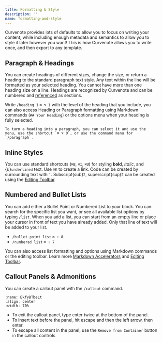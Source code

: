 ```yaml
---
title: Formatting & Style
description: ''
name: formatting-and-style
---
```


Curvenote provides lots of defaults to allow you to focus on writing your content, while including enough metadata and semantics to allow you to style it later however you want! This is how Curvenote allows you to write once, and then export to any template.

## Paragraph & Headings

You can create headings of different sizes, change the size, or return a heading to the standard paragraph text style. Any text within the line will be formatted as your selected heading. You cannot have more than one heading size on a line. Headings are recognized by Curvenote and can be numbered and [referenced](oxa:Z1isOjJQGvM22q5fhunb/kM7RCPH0vEYtXYMgTN6G 'Internal References') as sections.

Write `/heading 1` `⌘ ⌥ 1` with the level of the heading that you include, you can also access Heading or Paragraph formatting using Markdown commands (`## Your Heading`) or the options menu when your heading is fully selected.

```{important}
To turn a heading into a paragraph, you can select it and use the menu, use the shortcut `⌘ ⌥ 0`, or use the command menu for `/paragraph`.

```

## Inline Styles

You can use standard shortcuts (`⌘B`, `⌘I`, `⌘U`) for styling **bold**, _italic_, and {u}`underlined` text. Use `⌘K` to create a link. Code can be created by surrounding text with `` ` ``. Subscript{sub}`2`, superscript{sup}`2` can be created using the [Editing Toolbar](oxa:Z1isOjJQGvM22q5fhunb/FXp6KALoOyrnk0w5XgQT 'Editing Toolbar').

## Numbered and Bullet Lists

You can add either a Bullet Point or Numbered List to your block. You can search for the specific list you want, or see all available list options by typing `/list`. When you add a list, you can start from an empty line or place your cursor in front of text you have already added. Only that line of text will be added to your list.

- `/bullet point list` `⌘ ⇧ 8`
- `/numbered list` `⌘ ⇧ 7`

You can also access list formatting and options using Markdown commands or the editing toolbar. Learn more [Markdown Accelerators](oxa:Z1isOjJQGvM22q5fhunb/CR4x2BBf2tUF5l0BmMNK 'Markdown Accelerators') and [Editing Toolbar](oxa:Z1isOjJQGvM22q5fhunb/FXp6KALoOyrnk0w5XgQT 'Editing Toolbar').

## Callout Panels & Admonitions

You can create a callout panel with the `/callout` command.

```{figure} images/Z1isOjJQGvM22q5fhunb-gDTBpd8sdcjFewD9KRYT-v1.png
:name: EkfyBTbeLt
:align: center
:width: 70%
```

- To exit the callout panel, type enter twice at the bottom of the panel.
- To insert text before the panel, hit escape and then the left arrow, then enter.
- To escape all content in the panel, use the `Remove from Container` button in the callout controls.
